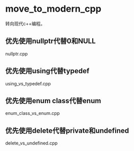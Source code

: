 # move_to_modern_cpp
转向现代c++编程。

## 优先使用nullptr代替0和NULL
nullptr.cpp

## 优先使用using代替typedef
using_vs_typedef.cpp

## 优先使用enum class代替enum
enum_class_vs_enum.cpp

## 优先使用delete代替private和undefined
delete_vs_undefined.cpp
